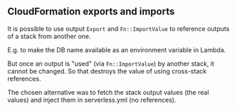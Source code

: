 ## CloudFormation exports and imports

It is possible to use output `Export` and `Fn::ImportValue` to reference outputs of a stack from another one.

E.g. to make the DB name available as an environment variable in Lambda.

But once an output is "used" (via `Fn::ImportValue`) by another stack, it cannot be changed. So that destroys the value of using cross-stack references.

The chosen alternative was to fetch the stack output values (the real values) and inject them in serverless.yml (no references).
